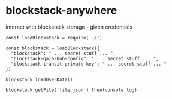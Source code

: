 # blockstack-anywhere
interact with blockstack storage - given credentials

```
const loadBlockstack = require('./')

const blockstack = loadBlockstack({
  "blockstack": " ... secret stuff ... ",
  "blockstack-gaia-hub-config": " ... secret stuff ... ",
  "blockstack-transit-private-key": " ... secret stuff ... "
})

blockstack.loadUserData()

blockstack.getFile('file.json').then(console.log)
```
